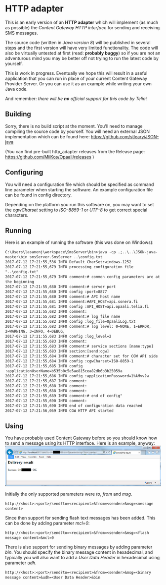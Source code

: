 # HTTP adapter

This is an early version of an __HTTP adapter__ which will implement (as much as possible) the _Content Gateway HTTP interface_ for sending and receiving SMS messages.

The source code (written in _Java version 8_) will be published in several steps and the first version will have very limited functionality. The code will also be virtually untested at first (read: __probably buggy__) so if you are not an adventurous mind you may be better off not trying to run the latest code by yourself.

This is work in progress. Eventually we hope this will result in a useful application that you can run in place of your current Content Gateway Provider Server. Or you can use it as an example while writing your own Java code.

And remember: _there will be __no__ official support for this code by Telia_!

## Building

Sorry, there is no build script at the moment. You'll need to manage compiling the source code by yourself.
You will need an external JSON implementation which can be found here: https://github.com/stleary/JSON-java

(You can find pre-built http_adapter releases from the Release page: https://github.com/MiiKos/Opaali/releases )

## Configuring

You will need a configuration file which should be specified as command line parameter when starting the software.
An example configuration file can be found in config directory.

Depending on the platform you run this software on, you may want to set the _cgwCharset_ setting to _ISO-8859-1_ or _UTF-8_ to get correct special characters.

## Running

Here is an example of running the software (this was done on Windows):
```
C:\Users\lasanenj\workspace\SmsServer\bin>java -cp .;..\..\JSON-java-master\bin smsServer.SmsServer ..\config.txt
2017-07-12 17:21:55,536 INFO Default CharSet:windows-1252
2017-07-12 17:21:55,679 INFO processing configuration file "..\config.txt"
2017-07-12 17:21:55,679 INFO comment:# common config parameters are at the beginning
2017-07-12 17:21:55,680 INFO comment:# server port
2017-07-12 17:21:55,680 INFO config :port=8877
2017-07-12 17:21:55,680 INFO comment:# API host name
2017-07-12 17:21:55,681 INFO comment:#API_HOST=api.sonera.fi
2017-07-12 17:21:55,681 INFO config :API_HOST=api.opaali.telia.fi
2017-07-12 17:21:55,682 INFO comment:
2017-07-12 17:21:55,682 INFO comment:# log file name
2017-07-12 17:21:55,682 INFO config :log_file=OpaaliLog.txt
2017-07-12 17:21:55,682 INFO comment:# log level: 0=NONE, 1=ERROR, 2=WARNING, 3=INFO, 4=DEBUG,
2017-07-12 17:21:55,683 INFO config :log_level=2
2017-07-12 17:21:55,683 INFO comment:
2017-07-12 17:21:55,683 INFO comment:# service sections [name:type]
2017-07-12 17:21:55,683 INFO section:[send:cgw]
2017-07-12 17:21:55,684 INFO comment:# character set for CGW API side
2017-07-12 17:21:55,684 INFO config :cgwCharset=ISO-8859-1
2017-07-12 17:21:55,685 INFO config :applicationUserName=b535b0c5e5ae815cea82db6b3b25059a
2017-07-12 17:21:55,686 INFO config :applicationPassword=1%AMvv?w
2017-07-12 17:21:55,687 INFO comment:
2017-07-12 17:21:55,688 INFO comment:
2017-07-12 17:21:55,688 INFO comment:
2017-07-12 17:21:55,689 INFO comment:# end of config"
2017-07-12 17:21:55,690 INFO comment:
2017-07-12 17:21:55,690 INFO end of configuration data reached
2017-07-12 17:21:56,069 INFO CGW HTTP API started
```

## Using

You have probably used Content Gateway before so you should know how to send a message using its HTTP interface.
Here is an example, anyway:
![sending an sms](screenshots/sending_an_sms.png)

Initially the only supported parameters were _to_, _from_ and _msg_.

```
http://<host>:<port>/send?to=<recipient>&from=<sender>&msg=<message content>
```

Since then support for sending flash text messages has been added. This can be done by adding parameter _mcl=0_:

```
http://<host>:<port>/send?to=<recipient>&from=<sender>&msg=<flash message content>&mcl=0
```

There is also support for sending binary messages by adding parameter _bin_. You should specify the binary message content in hexadecimal, and typically you will also want to add a _User Data Header_ in hexadecimal using parameter _udh_.

```
http://<host>:<port>/send?to=<recipient>&from=<sender>&msg=<binary message content>&udh=<User Data Header>&bin
```
